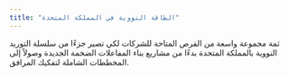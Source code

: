 ```yaml
---
title: "الطاقة النووية في المملكة المتحدة"
---
```

ثمة مجموعة واسعة من الفرص المتاحة للشركات لكي تصير جزءًا من سلسلة التوريد النووية بالمملكة المتحدة بدءًا من مشاريع بناء المفاعلات الضخمة الجديدة وصولاً إلى المخططات الشاملة لتفكيك المرافق.
